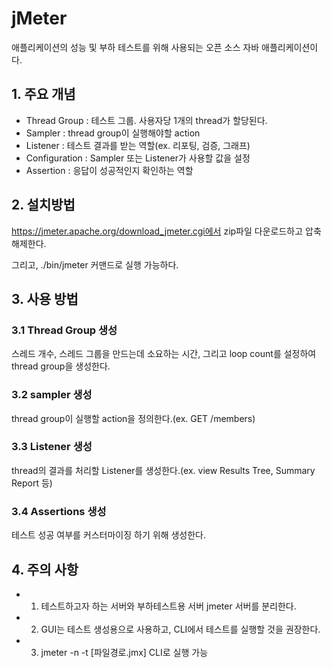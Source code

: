 # jMeter

애플리케이션의 성능 및 부하 테스트를 위해 사용되는 오픈 소스 자바 애플리케이션이다.

## 1. 주요 개념

+ Thread Group : 테스트 그룹. 사용자당 1개의 thread가 할당된다.
+ Sampler : thread group이 실행해야할 action
+ Listener : 테스트 결과를 받는 역할(ex. 리포팅, 검증, 그래프)
+ Configuration : Sampler 또는 Listener가 사용할 값을 설정
+ Assertion : 응답이 성공적인지 확인하는 역할

## 2. 설치방법

https://jmeter.apache.org/download_jmeter.cgi에서 zip파일 다운로드하고 압축 해제한다.

그리고, ./bin/jmeter 커맨드로 실행 가능하다.


## 3. 사용 방법

### 3.1 Thread Group 생성

스레드 개수, 스레드 그룹을 만드는데 소요하는 시간, 그리고 loop count를 설정하여 thread group을 생성한다.

### 3.2 sampler 생성

thread group이 실행할 action을 정의한다.(ex. GET /members)

### 3.3 Listener 생성

thread의 결과를 처리할 Listener를 생성한다.(ex. view Results Tree, Summary Report 등)

### 3.4 Assertions 생성

테스트 성공 여부를 커스터마이징 하기 위해 생성한다.

## 4. 주의 사항

+ 1. 테스트하고자 하는 서버와 부하테스트용 서버 jmeter 서버를 분리한다.
+ 2. GUI는 테스트 생성용으로 사용하고, CLI에서 테스트를 실행할 것을 권장한다.
+ 3. jmeter -n -t [파일경로.jmx] CLI로 실행 가능

